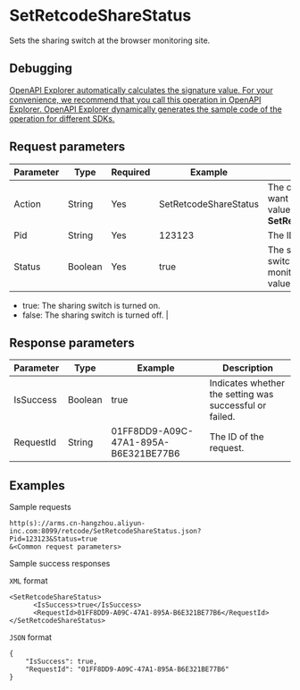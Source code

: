 # SetRetcodeShareStatus

Sets the sharing switch at the browser monitoring site.

## Debugging

[OpenAPI Explorer automatically calculates the signature value. For your convenience, we recommend that you call this operation in OpenAPI Explorer. OpenAPI Explorer dynamically generates the sample code of the operation for different SDKs.](https://api.aliyun.com/#product=ARMS&api=SetRetcodeShareStatus&type=RPC&version=2019-08-08)

## Request parameters

|Parameter|Type|Required|Example|Description|
|---------|----|--------|-------|-----------|
|Action|String|Yes|SetRetcodeShareStatus|The operation that you want to perform. Set the value to **SetRetcodeShareStatus**. |
|Pid|String|Yes|123123|The ID of the application. |
|Status|Boolean|Yes|true|The status of the sharing switch at the browser monitoring site. Valid values:

 -   true: The sharing switch is turned on.
-   false: The sharing switch is turned off. |

## Response parameters

|Parameter|Type|Example|Description|
|---------|----|-------|-----------|
|IsSuccess|Boolean|true|Indicates whether the setting was successful or failed. |
|RequestId|String|01FF8DD9-A09C-47A1-895A-B6E321BE77B6|The ID of the request. |

## Examples

Sample requests

```
http(s)://arms.cn-hangzhou.aliyun-inc.com:8099/retcode/SetRetcodeShareStatus.json? Pid=123123&Status=true
&<Common request parameters>
```

Sample success responses

`XML` format

```
<SetRetcodeShareStatus>
      <IsSuccess>true</IsSuccess>
      <RequestId>01FF8DD9-A09C-47A1-895A-B6E321BE77B6</RequestId>
</SetRetcodeShareStatus>
```

`JSON` format

```
{
    "IsSuccess": true,
    "RequestId": "01FF8DD9-A09C-47A1-895A-B6E321BE77B6"
}
```

